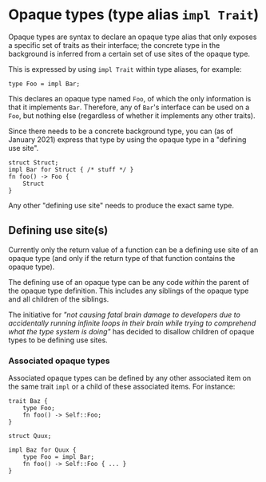 # Opaque types (type alias `impl Trait`)

Opaque types are syntax to declare an opaque type alias that only
exposes a specific set of traits as their interface; the concrete type in the
background is inferred from a certain set of use sites of the opaque type.

This is expressed by using `impl Trait` within type aliases, for example:

```rust,ignore
type Foo = impl Bar;
```

This declares an opaque type named `Foo`, of which the only information is that
it implements `Bar`. Therefore, any of `Bar`'s interface can be used on a `Foo`,
but nothing else (regardless of whether it implements any other traits).

Since there needs to be a concrete background type,
you can (as of <!-- date-check --> January 2021) express that type
by using the opaque type in a "defining use site".

```rust,ignore
struct Struct;
impl Bar for Struct { /* stuff */ }
fn foo() -> Foo {
    Struct
}
```

Any other "defining use site" needs to produce the exact same type.

## Defining use site(s)

Currently only the return value of a function can be a defining use site
of an opaque type (and only if the return type of that function contains
the opaque type).

The defining use of an opaque type can be any code *within* the parent
of the opaque type definition. This includes any siblings of the
opaque type and all children of the siblings.

The initiative for *"not causing fatal brain damage to developers due to
accidentally running infinite loops in their brain while trying to
comprehend what the type system is doing"* has decided to disallow children
of opaque types to be defining use sites.

### Associated opaque types

Associated opaque types can be defined by any other associated item
on the same trait `impl` or a child of these associated items. For instance:

```rust,ignore
trait Baz {
    type Foo;
    fn foo() -> Self::Foo;
}

struct Quux;

impl Baz for Quux {
    type Foo = impl Bar;
    fn foo() -> Self::Foo { ... }
}
```
